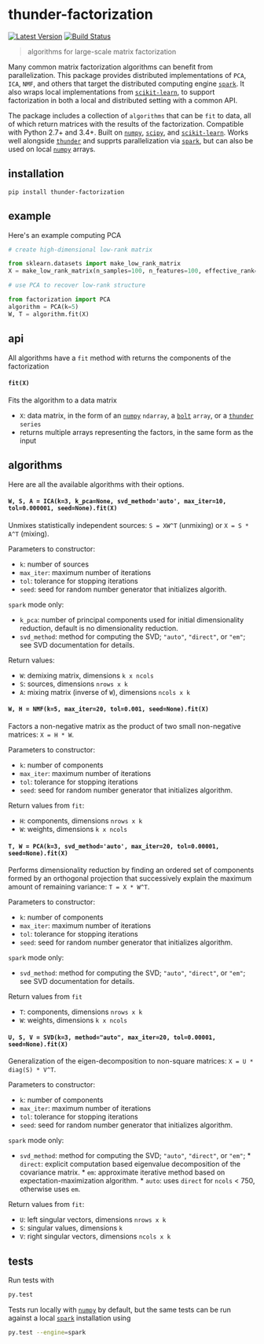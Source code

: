 # thunder-factorization

[![Latest Version](https://img.shields.io/pypi/v/thunder-factorization.svg?style=flat-square)](https://pypi.python.org/pypi/thunder-factorization)
[![Build Status](https://img.shields.io/travis/thunder-project/thunder-factorization/master.svg?style=flat-square)](https://travis-ci.org/thunder-project/thunder-factorization) 

> algorithms for large-scale matrix factorization

Many common matrix factorization algorithms can benefit from parallelization. This package provides distributed implementations of `PCA`, `ICA`, `NMF`, and others that target the distributed computing engine [`spark`](https://github.com/apache/spark). It also wraps local implementations from [`scikit-learn`](https://github.com/scikit-learn/scikit-learn), to support factorization in both a local and distributed setting with a common API.

The package includes a collection of `algorithms` that can be `fit` to data, all of which return matrices with the results of the factorization. Compatible with Python 2.7+ and 3.4+. Built on [`numpy`](https://github.com/numpy/numpy), [`scipy`](https://github.com/scipy/scipy), and [`scikit-learn`](https://github.com/scikit-learn/scikit-learn). Works well alongside [`thunder`](https://github.com/thunder-project/thunder) and supprts parallelization via [`spark`](https://github.com/apache/spark), but can also be used on local [`numpy`](https://github.com/numpy/numpy) arrays.

## installation
```
pip install thunder-factorization
```

## example

Here's an example computing PCA

```python
# create high-dimensional low-rank matrix

from sklearn.datasets import make_low_rank_matrix
X = make_low_rank_matrix(n_samples=100, n_features=100, effective_rank=5)

# use PCA to recover low-rank structure

from factorization import PCA
algorithm = PCA(k=5)
W, T = algorithm.fit(X)
```

## api

All algorithms have a `fit` method with returns the components of the factorization

#### `fit(X)`

Fits the algorithm to a data matrix
- `X`: data matrix, in the form of an [`numpy`](https://github.com/numpy/numpy) `ndarray`, a [`bolt`](https://github.com/bolt-project/bolt) `array`, or a [`thunder`](https://github.com/thunder-project/thunder) `series`
- returns multiple arrays representing the factors, in the same form as the input

## algorithms

Here are all the available algorithms with their options.

#### `W, S, A = ICA(k=3, k_pca=None, svd_method='auto', max_iter=10, tol=0.000001, seed=None).fit(X)`
Unmixes statistically independent sources: `S = XW^T` (unmixing) or `X = S * A^T` (mixing).

Parameters to constructor:
- `k`: number of sources
- `max_iter`: maximum number of iterations
- `tol`: tolerance for stopping iterations
- `seed`: seed for random number generator that initializes algorith.

`spark` mode only:
- `k_pca`: number of principal components used for initial dimensionality reduction,
   default is no dimensionality reduction.
- `svd_method`: method for computing the SVD; `"auto"`, `"direct"`, or `"em"`; see
   SVD documentation for details.

Return values:
- `W`: demixing matrix, dimensions `k x ncols`
- `S`: sources, dimensions `nrows x k`
- `A`: mixing matrix (inverse of `W`), dimensions `ncols x k`

#### `W, H = NMF(k=5, max_iter=20, tol=0.001, seed=None).fit(X)`
Factors a non-negative matrix as the product of two small non-negative matrices: `X = H * W`.

Parameters to constructor:
- `k`: number of components
- `max_iter`: maximum number of iterations
- `tol`: tolerance for stopping iterations
- `seed`: seed for random number generator that initializes algorithm.

Return values from `fit`:
- `H`: components, dimensions `nrows x k`
- `W`: weights, dimensions `k x ncols`

#### `T, W = PCA(k=3, svd_method='auto', max_iter=20, tol=0.00001, seed=None).fit(X)`
Performs dimensionality reduction by finding an ordered set of components formed by an orthogonal projection
that successively explain the maximum amount of remaining variance: `T = X * W^T`.

Parameters to constructor:
- `k`: number of components
- `max_iter`: maximum number of iterations
- `tol`: tolerance for stopping iterations
- `seed`: seed for random number generator that initializes algorithm.

`spark` mode only:
- `svd_method`: method for computing the SVD; `"auto"`, `"direct"`, or `"em"`; see
   SVD documentation for details.

Return values from `fit`
- `T`: components, dimensions `nrows x k`
- `W`: weights, dimensions `k x ncols`


#### `U, S, V = SVD(k=3, method="auto", max_iter=20, tol=0.00001, seed=None).fit(X)`
Generalization of the eigen-decomposition to non-square matrices: `X = U * diag(S) * V^T`.

Parameters to constructor:
- `k`: number of components
- `max_iter`: maximum number of iterations
- `tol`: tolerance for stopping iterations
- `seed`: seed for random number generator that initializes algorithm.

`spark` mode only:
- `svd_method`: method for computing the SVD; `"auto"`, `"direct"`, or `"em"`;
      * `direct`: explicit computation based eigenvalue decomposition of the covariance matrix.
      * `em`: approximate iterative method based on expectation-maximization algorithm.
      * `auto`: uses `direct` for `ncols` < 750, otherwise uses `em`.

Return values from `fit`:
- `U`: left singular vectors, dimensions `nrows x k`
- `S`: singular values, dimensions `k`
- `V`: right singular vectors, dimensions `ncols x k`

## tests

Run tests with 

```bash
py.test
```

Tests run locally with [`numpy`](https://github.com/numpy/numpy) by default, but the same tests can be run against a local [`spark`](https://github.com/apache/spark) installation using

```bash
py.test --engine=spark
```
